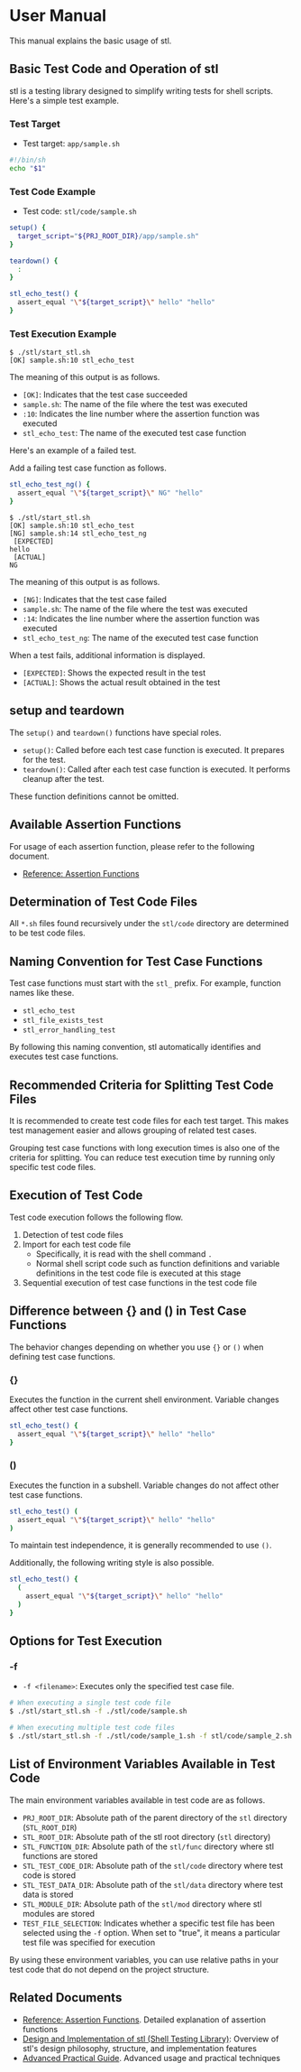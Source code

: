 # User Manual

This manual explains the basic usage of stl.

## Basic Test Code and Operation of stl

stl is a testing library designed to simplify writing tests for shell scripts.
Here's a simple test example.

### Test Target

- Test target: `app/sample.sh`

```sh
#!/bin/sh
echo "$1"
```

### Test Code Example

- Test code: `stl/code/sample.sh`

```sh
setup() {
  target_script="${PRJ_ROOT_DIR}/app/sample.sh"
}

teardown() {
  :
}

stl_echo_test() {
  assert_equal "\"${target_script}\" hello" "hello"
}
```

### Test Execution Example

```
$ ./stl/start_stl.sh
[OK] sample.sh:10 stl_echo_test
```

The meaning of this output is as follows.

- `[OK]`: Indicates that the test case succeeded
- `sample.sh`: The name of the file where the test was executed
- `:10`: Indicates the line number where the assertion function was executed
- `stl_echo_test`: The name of the executed test case function

Here's an example of a failed test.

Add a failing test case function as follows.

```sh
stl_echo_test_ng() {
  assert_equal "\"${target_script}\" NG" "hello"
}
```

```
$ ./stl/start_stl.sh
[OK] sample.sh:10 stl_echo_test
[NG] sample.sh:14 stl_echo_test_ng
 [EXPECTED]
hello
 [ACTUAL]
NG
```

The meaning of this output is as follows.

- `[NG]`: Indicates that the test case failed
- `sample.sh`: The name of the file where the test was executed
- `:14`: Indicates the line number where the assertion function was executed
- `stl_echo_test_ng`: The name of the executed test case function

When a test fails, additional information is displayed.

- `[EXPECTED]`: Shows the expected result in the test
- `[ACTUAL]`: Shows the actual result obtained in the test

## setup and teardown

The `setup()` and `teardown()` functions have special roles.

- `setup()`: Called before each test case function is executed. It prepares for the test.
- `teardown()`: Called after each test case function is executed. It performs cleanup after the test.

These function definitions cannot be omitted.

## Available Assertion Functions

For usage of each assertion function, please refer to the following document.

- [Reference: Assertion Functions](./reference_assertion_functions.md)

## Determination of Test Code Files

All `*.sh` files found recursively under the `stl/code` directory are determined to be test code files.

## Naming Convention for Test Case Functions

Test case functions must start with the `stl_` prefix.
For example, function names like these.

- `stl_echo_test`
- `stl_file_exists_test`
- `stl_error_handling_test`

By following this naming convention, stl automatically identifies and executes test case functions.

## Recommended Criteria for Splitting Test Code Files

It is recommended to create test code files for each test target.
This makes test management easier and allows grouping of related test cases.

Grouping test case functions with long execution times is also one of the criteria for splitting.
You can reduce test execution time by running only specific test code files.

## Execution of Test Code

Test code execution follows the following flow.

1. Detection of test code files
2. Import for each test code file
   - Specifically, it is read with the shell command `.`
   - Normal shell script code such as function definitions and variable definitions in the test code file is executed at this stage
3. Sequential execution of test case functions in the test code file

## Difference between {} and () in Test Case Functions

The behavior changes depending on whether you use `{}` or `()` when defining test case functions.

### {}

Executes the function in the current shell environment. Variable changes affect other test case functions.

```sh
stl_echo_test() {
  assert_equal "\"${target_script}\" hello" "hello"
}
```

### ()

Executes the function in a subshell. Variable changes do not affect other test case functions.

```sh
stl_echo_test() (
  assert_equal "\"${target_script}\" hello" "hello"
)
```

To maintain test independence, it is generally recommended to use `()`.

Additionally, the following writing style is also possible.

```sh
stl_echo_test() {
  (
    assert_equal "\"${target_script}\" hello" "hello"
  )
}
```

## Options for Test Execution

### -f

- `-f <filename>`: Executes only the specified test case file.

```sh
# When executing a single test code file
$ ./stl/start_stl.sh -f ./stl/code/sample.sh

# When executing multiple test code files
$ ./stl/start_stl.sh -f ./stl/code/sample_1.sh -f stl/code/sample_2.sh
```

## List of Environment Variables Available in Test Code

The main environment variables available in test code are as follows.

- `PRJ_ROOT_DIR`: Absolute path of the parent directory of the `stl` directory (`STL_ROOT_DIR`)
- `STL_ROOT_DIR`: Absolute path of the stl root directory (`stl` directory)
- `STL_FUNCTION_DIR`: Absolute path of the `stl/func` directory where stl functions are stored
- `STL_TEST_CODE_DIR`: Absolute path of the `stl/code` directory where test code is stored
- `STL_TEST_DATA_DIR`: Absolute path of the `stl/data` directory where test data is stored
- `STL_MODULE_DIR`: Absolute path of the `stl/mod` directory where stl modules are stored
- `TEST_FILE_SELECTION`: Indicates whether a specific test file has been selected using the `-f` option. When set to "true", it means a particular test file was specified for execution

By using these environment variables, you can use relative paths in your test code that do not depend on the project structure.

## Related Documents

- [Reference: Assertion Functions](reference_assertion_functions.md). Detailed explanation of assertion functions
- [Design and Implementation of stl (Shell Testing Library)](design.md): Overview of stl's design philosophy, structure, and implementation features
- [Advanced Practical Guide](advanced_practical_guide.md). Advanced usage and practical techniques
